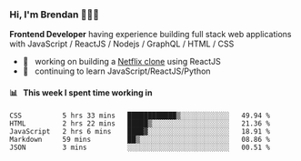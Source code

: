 ### Hi, I'm Brendan 👨🏻‍💻

<b>Frontend Developer</b> having experience building full stack web applications with JavaScript / ReactJS / Nodejs / GraphQL / HTML / CSS</p>

 - 🚀 	&nbsp; working on building a [Netflix clone](https://github.com/brendantfinn/netflix-clone) using ReactJS
 - 🌱 	&nbsp; continuing to learn JavaScript/ReactJS/Python

 
 
#### 📊 	&nbsp; This week I spent time working in
<!--START_SECTION:waka-->
```text
CSS          5 hrs 33 mins   ████████████▒░░░░░░░░░░░░   49.94 % 
HTML         2 hrs 22 mins   █████▒░░░░░░░░░░░░░░░░░░░   21.36 % 
JavaScript   2 hrs 6 mins    ████▓░░░░░░░░░░░░░░░░░░░░   18.91 % 
Markdown     59 mins         ██▒░░░░░░░░░░░░░░░░░░░░░░   08.86 % 
JSON         3 mins          ░░░░░░░░░░░░░░░░░░░░░░░░░   00.51 % 
```
<!--END_SECTION:waka-->
